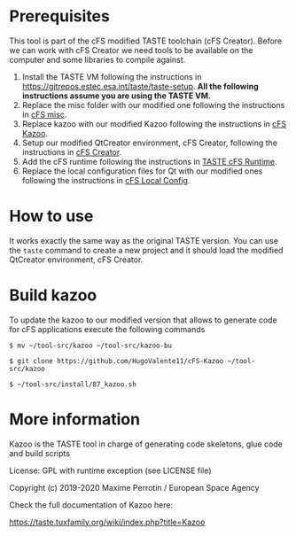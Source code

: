 # Prerequisites
This tool is part of the cFS modified TASTE toolchain (cFS Creator). Before we can work with cFS Creator we need tools to be available on the computer and some libraries to compile against.

1. Install the TASTE VM following the instructions in https://gitrepos.estec.esa.int/taste/taste-setup. <strong>All the following instructions assume you are using the TASTE VM.</strong>
2. Replace the misc folder with our modified one following the instructions in [cFS misc](https://github.com/HugoValente11/cFS-misc).
3. Replace kazoo with our modified Kazoo following the instructions in [cFS Kazoo](https://github.com/HugoValente11/cFS-Kazoo).
4. Setup our modified QtCreator environment, cFS Creator, following the instructions in [cFS Creator](https://gitlab.com/aurora-software/cFS-Creator).
5. Add the cFS runtime following the instructions in [TASTE cFS Runtime](https://github.com/HugoValente11/TASTE-cFS-Runtime).
6. Replace the local configuration files for Qt with our modified ones following the instructions in [cFS Local Config](https://gitlab.com/aurora-software/cFS-local-config).

# How to use
It works exactly the same way as the original TASTE version. You can use the `taste` command to create a new project and it should load the modified QtCreator environment, cFS Creator.

# Build kazoo
To update the kazoo to our modified version that allows to generate code for cFS applications execute the following commands

`$ mv ~/tool-src/kazoo ~/tool-src/kazoo-bu`

`$ git clone https://github.com/HugoValente11/cFS-Kazoo ~/tool-src/kazoo`

`$ ~/tool-src/install/87_kazoo.sh`


# More information 
Kazoo is the TASTE tool in charge of generating code skeletons, glue code and build scripts

License: GPL with runtime exception (see LICENSE file)

Copyright (c) 2019-2020 Maxime Perrotin / European Space Agency

Check the full documentation of Kazoo here:

https://taste.tuxfamily.org/wiki/index.php?title=Kazoo
